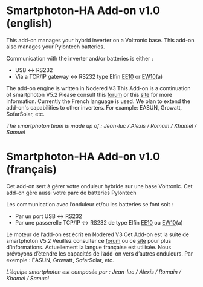 ﻿# Smartphoton-HA Add-on v1.0  (english)

This add-on manages your hybrid inverter on a Voltronic base.
This add-on also manages your Pylontech batteries.

Communication with the inverter and/or batteries is either :

- USB ↔ RS232
- Via a TCP/IP gateway ↔ RS232 type Elfin [EE10](http://www.hi-flying.com/elfin-ee10-elfin-ee11) or [EW10](http://www.hi-flying.com/elfin-ew10-elfin-ew11)(a)

The add-on engine is written in Nodered V3
This Add-on is a continuation of smartphoton V5.2
Please consult this [forum](https://domosimple.eu/forum/) or this [site](http://smartphoton.fr/) for more information. Currently the French language is used.
We plan to extend the add-on's capabilities to other inverters.
For example: EASUN, Growatt, SofarSolar, etc.

*The smartphoton team is made up of : Jean-luc / Alexis / Romain / Khamel / Samuel* 


# Smartphoton-HA Add-on v1.0 (français)

Cet add-on sert à gérer votre onduleur hybride sur une base Voltronic.
Cet add-on gère aussi votre parc de batteries Pylontech

Les communication avec l’onduleur et/ou les batteries se font soit :

- Par un port USB ↔ RS232
- Par une passerelle TCP/IP ↔ RS232 de type Elfin [EE10](http://www.hi-flying.com/elfin-ee10-elfin-ee11) ou [EW10](http://www.hi-flying.com/elfin-ew10-elfin-ew11)(a)

Le moteur de l’add-on est écrit en Nodered V3
Cet Add-on est la suite de smartphoton V5.2
Veuillez consulter ce [forum](https://domosimple.eu/forum/) ou ce [site](http://smartphoton.fr/) pour plus d’informations. Actuellement la langue française est utilisée.
Nous prévoyons d’étendre les capacités de l’add-on vers d’autres onduleurs.
Par exemple : EASUN, Growatt, SofarSolar, etc.

*L’équipe smartphoton est composée par : Jean-luc / Alexis / Romain / Khamel / Samuel* 


